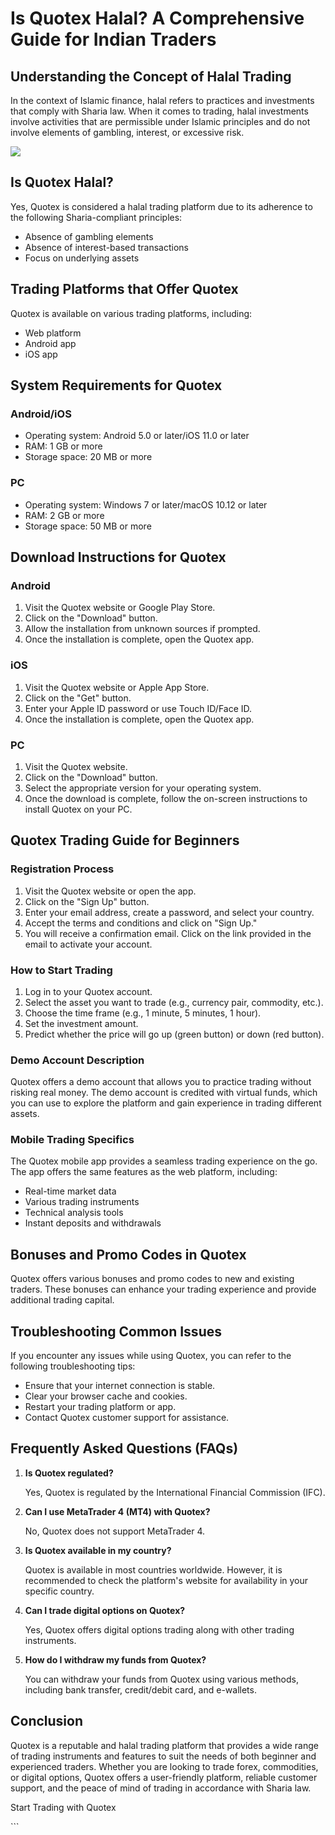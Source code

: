# Is Quotex Halal? A Comprehensive Guide for Indian Traders

## Understanding the Concept of Halal Trading

In the context of Islamic finance, halal refers to practices and
investments that comply with Sharia law. When it comes to trading, halal
investments involve activities that are permissible under Islamic
principles and do not involve elements of gambling, interest, or
excessive risk.

[![](https://static.quotex.io/files/4_en/300_250.jpg)](https://traff.sbs/brokerqxlid)

## Is Quotex Halal?

Yes, Quotex is considered a halal trading platform due to its adherence
to the following Sharia-compliant principles:

-   Absence of gambling elements
-   Absence of interest-based transactions
-   Focus on underlying assets

## Trading Platforms that Offer Quotex

Quotex is available on various trading platforms, including:

-   Web platform
-   Android app
-   iOS app

## System Requirements for Quotex

### Android/iOS

-   Operating system: Android 5.0 or later/iOS 11.0 or later
-   RAM: 1 GB or more
-   Storage space: 20 MB or more

### PC

-   Operating system: Windows 7 or later/macOS 10.12 or later
-   RAM: 2 GB or more
-   Storage space: 50 MB or more

## Download Instructions for Quotex

### Android

1.  Visit the Quotex website or Google Play Store.
2.  Click on the "Download" button.
3.  Allow the installation from unknown sources if prompted.
4.  Once the installation is complete, open the Quotex app.

### iOS

1.  Visit the Quotex website or Apple App Store.
2.  Click on the "Get" button.
3.  Enter your Apple ID password or use Touch ID/Face ID.
4.  Once the installation is complete, open the Quotex app.

### PC

1.  Visit the Quotex website.
2.  Click on the "Download" button.
3.  Select the appropriate version for your operating system.
4.  Once the download is complete, follow the on-screen instructions to
    install Quotex on your PC.

## Quotex Trading Guide for Beginners

### Registration Process

1.  Visit the Quotex website or open the app.
2.  Click on the "Sign Up" button.
3.  Enter your email address, create a password, and select your
    country.
4.  Accept the terms and conditions and click on "Sign Up."
5.  You will receive a confirmation email. Click on the link provided in
    the email to activate your account.

### How to Start Trading

1.  Log in to your Quotex account.
2.  Select the asset you want to trade (e.g., currency pair, commodity,
    etc.).
3.  Choose the time frame (e.g., 1 minute, 5 minutes, 1 hour).
4.  Set the investment amount.
5.  Predict whether the price will go up (green button) or down (red
    button).

### Demo Account Description

Quotex offers a demo account that allows you to practice trading without
risking real money. The demo account is credited with virtual funds,
which you can use to explore the platform and gain experience in trading
different assets.

### Mobile Trading Specifics

The Quotex mobile app provides a seamless trading experience on the go.
The app offers the same features as the web platform, including:

-   Real-time market data
-   Various trading instruments
-   Technical analysis tools
-   Instant deposits and withdrawals

## Bonuses and Promo Codes in Quotex

Quotex offers various bonuses and promo codes to new and existing
traders. These bonuses can enhance your trading experience and provide
additional trading capital.

## Troubleshooting Common Issues

If you encounter any issues while using Quotex, you can refer to the
following troubleshooting tips:

-   Ensure that your internet connection is stable.
-   Clear your browser cache and cookies.
-   Restart your trading platform or app.
-   Contact Quotex customer support for assistance.

## Frequently Asked Questions (FAQs)

1.  **Is Quotex regulated?**

    Yes, Quotex is regulated by the International Financial Commission
    (IFC).

2.  **Can I use MetaTrader 4 (MT4) with Quotex?**

    No, Quotex does not support MetaTrader 4.

3.  **Is Quotex available in my country?**

    Quotex is available in most countries worldwide. However, it is
    recommended to check the platform\'s website for availability in
    your specific country.

4.  **Can I trade digital options on Quotex?**

    Yes, Quotex offers digital options trading along with other trading
    instruments.

5.  **How do I withdraw my funds from Quotex?**

    You can withdraw your funds from Quotex using various methods,
    including bank transfer, credit/debit card, and e-wallets.

## Conclusion

Quotex is a reputable and halal trading platform that provides a wide
range of trading instruments and features to suit the needs of both
beginner and experienced traders. Whether you are looking to trade
forex, commodities, or digital options, Quotex offers a user-friendly
platform, reliable customer support, and the peace of mind of trading in
accordance with Sharia law.

Start Trading with Quotex

\`\`\`

